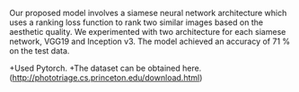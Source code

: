 Our proposed model involves a siamese neural network architecture which uses a ranking loss function to rank two similar images based on the aesthetic quality. We experimented with two architecture for each siamese network, VGG19 and Inception v3. The model achieved an accuracy of 71 % on the test data. 
 
+Used Pytorch.
+The dataset can be obtained here. (http://phototriage.cs.princeton.edu/download.html)
